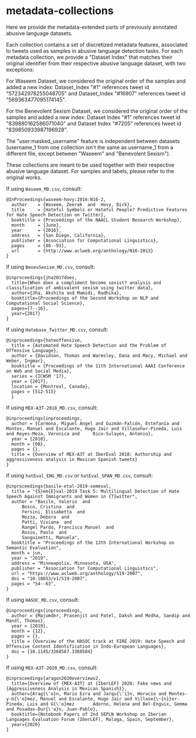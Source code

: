 # metadata-collections

Here we provide the metadata-extended parts of previously annotated abusive language datasets.

Each collection contains a set of discretized metadata features, associated to tweets used as samples in abusive language detection tasks.
For each metadata collection, we provide a "Dataset Index" that matches their original identifier from their respective abusive language dataset, with two exceptions:

For Waseem Dataset, we considered the original order of the samples and added a new index:
Dataset_Index "#1" references tweet id "572342978255048705" and Dataset_Index "#16907" references tweet id "569363477095174145".

For the Benevolent Sexism Dataset, we considered the original order of the samples and added a new index:
Dataset Index "#1" references tweet id "839880162586071040" and Dataset Index "#7205" references tweet id "839850933987196928".

The "user:masked_username" feature is independent between datasets (username_1 from one collection isn't the same as username_1 from a different file, except between "Waseem" and "Benevolent Sexism").

These collections are meant to be used together with their respective abusive language dataset. For samples and labels, please refer to the original works.

If using `Waseem_MD.csv`, consult:
~~~
@InProceedings{waseem-hovy:2016:N16-2,
  author    = {Waseem, Zeerak  and  Hovy, Dirk},
  title     = {Hateful Symbols or Hateful People? Predictive Features for Hate Speech Detection on Twitter},
  booktitle = {Proceedings of the NAACL Student Research Workshop},
  month     = {June},
  year      = {2016},
  address   = {San Diego, California},
  publisher = {Association for Computational Linguistics},
  pages     = {88--93},
  url       = {http://www.aclweb.org/anthology/N16-2013}
}
~~~

If using `BenevSexism_MD.csv`, consult:
~~~
@inproceedings{jha2017does,
  title={When does a compliment become sexist? analysis and classification of ambivalent sexism using twitter data},
  author={Jha, Akshita and Mamidi, Radhika},
  booktitle={Proceedings of the Second Workshop on NLP and Computational Social Science},
  pages={7--16},
  year={2017}
}
~~~

If using `Hatebase_Twitter_MD.csv`, consult:
~~~
@inproceedings{hateoffensive,
  title = {Automated Hate Speech Detection and the Problem of Offensive Language},
  author = {Davidson, Thomas and Warmsley, Dana and Macy, Michael and Weber, Ingmar}, 
  booktitle = {Proceedings of the 11th International AAAI Conference on Web and Social Media},
  series = {ICWSM '17},
  year = {2017},
  location = {Montreal, Canada},
  pages = {512-515}
  }
~~~

If using `MEX-A3T-2018_MD.csv`, consult:
~~~
@inproceedings{inproceedings,
  author = {Carmona, Miguel Angel and Guzmán-Falcón, Estefanía and Montes, Manuel and Escalante, Hugo Jair and Villaseñor-Pineda, Luis and Reyes-Meza, Veronica and     Rico-Sulayes, Antonio},
  year = {2018},
  month = {08},
  pages = {},
  title = {Overview of MEX-A3T at IberEval 2018: Authorship and aggressiveness analysis in Mexican Spanish tweets}
}
~~~

If using `hatEval_ENG_MD.csv` or `hatEval_SPAN_MD.csv`, consult:
~~~
@inproceedings{basile-etal-2019-semeval,
  title = "{S}em{E}val-2019 Task 5: Multilingual Detection of Hate Speech Against Immigrants and Women in {T}witter",
  author = "Basile, Valerio  and
      Bosco, Cristina  and
      Fersini, Elisabetta  and
      Nozza, Debora  and
      Patti, Viviana  and
      Rangel Pardo, Francisco Manuel  and
      Rosso, Paolo  and
      Sanguinetti, Manuela",
  booktitle = "Proceedings of the 13th International Workshop on Semantic Evaluation",
  month = jun,
  year = "2019",
  address = "Minneapolis, Minnesota, USA",
  publisher = "Association for Computational Linguistics",
  url = "https://www.aclweb.org/anthology/S19-2007",
  doi = "10.18653/v1/S19-2007",
  pages = "54--63",
}
~~~

If using `HASOC_MD.csv`, consult:
~~~
@inproceedings{inproceedings,
  author = {Majumder, Prasenjit and Patel, Daksh and Modha, Sandip and Mandl, Thomas},
  year = {2019},
  month = {12},
  pages = {},
  title = {Overview of the HASOC track at FIRE 2019: Hate Speech and Offensive Content Identification in Indo-European Languages},
  doi = {10.1145/3368567.3368584}
}
~~~

If using `MEX-A3T-2020_MD.csv`, consult:
~~~
@inproceedings{aragon2020overviewv2,
  title={Overview of {MEX-A3T} at {IberLEF} 2020: Fake news and {Aggressiveness Analysis in Mexican Spanish}},
  author={Arag{\'o}n, Mario Ezra and Jarqu{\'i}n, Horacio and Montes-y-G{\'o}mez, Manuel and Escalante, Hugo Jair and Villase{\~{n}}or-Pineda, Luis and G{\'o}mez       Adorno, Helena and Bel-Enguix, Gemma and Posadas-Dur{\'a}n, Juan-Pablo},
  booktitle={Notebook Papers of 2nd SEPLN Workshop on Iberian Languages Evaluation Forum (IberLEF), Malaga, Spain, September},
  year={2020}
}
~~~
